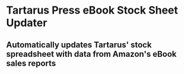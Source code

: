 # Tartarus Press eBook Stock Sheet Updater
## Automatically updates Tartarus' stock spreadsheet with data from Amazon's eBook sales reports 